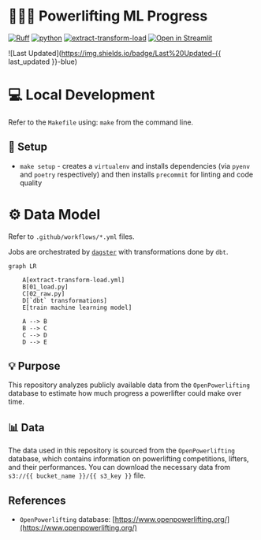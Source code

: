 # 💪🏋️‍♂️ Powerlifting ML Progress

[![Ruff](https://img.shields.io/endpoint?url=https://raw.githubusercontent.com/astral-sh/ruff/main/assets/badge/v2.json)](https://github.com/astral-sh/ruff)
[![python](https://img.shields.io/badge/Python-3.11-3776AB.svg?style=flat&logo=python&logoColor=white)](https://www.python.org)
[![extract-transform-load](https://github.com/namtonthat/powerlifting-ml-progress/actions/workflows/extract-transform-load.yml/badge.svg)](https://github.com/namtonthat/powerlifting-ml-progress/actions/workflows/extract-transform-load.yml)
[![Open in Streamlit](https://static.streamlit.io/badges/streamlit_badge_black_white.svg)](https://powerlifting.streamlit.app)

![Last Updated](https://img.shields.io/badge/Last%20Updated-{{ last_updated }}-blue)
# :computer: Local Development

Refer to the `Makefile` using: `make` from the command line.
## :wrench: Setup
- `make setup` - creates a `virtualenv` and installs dependencies (via `pyenv` and `poetry` respectively) and then installs `precommit` for linting and code quality

# :gear: Data Model
Refer to `.github/workflows/*.yml` files.

Jobs are orchestrated by [`dagster`](https://github.com/dagster-io/dagster) with transformations done by `dbt`.

```mermaid
graph LR

    A[extract-transform-load.yml]
    B[01_load.py]
    C[02_raw.py]
    D[`dbt` transformations]
    E[train machine learning model]

    A --> B
    B --> C
    C --> D
    D --> E
```

## 💡 Purpose

This repository analyzes publicly available data from the `OpenPowerlifting` database to estimate how much progress a powerlifter could make over time.

## 📊 Data

The data used in this repository is sourced from the `OpenPowerlifting` database, which contains information on powerlifting competitions, lifters, and their performances. You can download the necessary data from `s3://{{ bucket_name }}/{{ s3_key }}` file.

##  References

- `OpenPowerlifting` database: [https://www.openpowerlifting.org/](https://www.openpowerlifting.org/)
